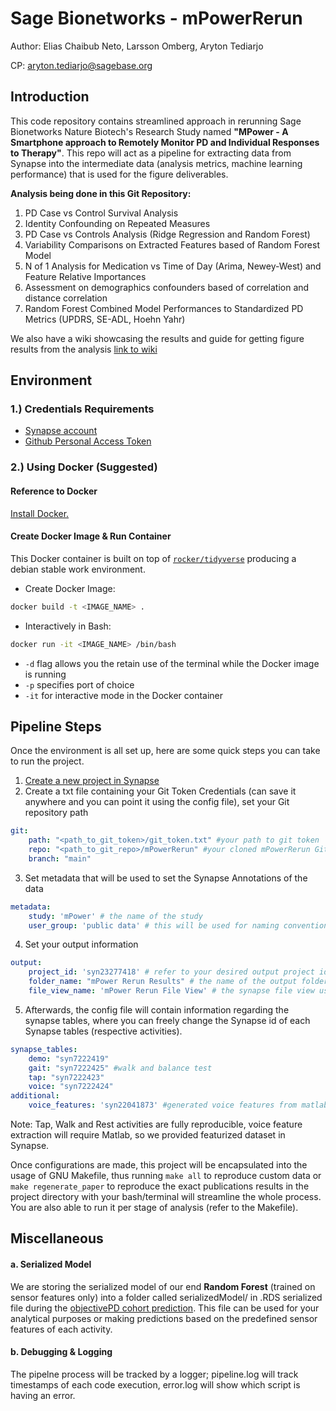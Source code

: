 # Sage Bionetworks - mPowerRerun

Author: Elias Chaibub Neto, Larsson Omberg, Aryton Tediarjo

CP: aryton.tediarjo@sagebase.org

## Introduction
This code repository contains streamlined approach in rerunning Sage Bionetworks Nature Biotech's Research Study named **"MPower - A Smartphone approach to Remotely Monitor PD and Individual Responses to Therapy"**. This repo will act as a pipeline for extracting data from Synapse into the intermediate data (analysis metrics, machine learning performance) that is used for the figure deliverables.

**Analysis being done in this Git Repository:**
1. PD Case vs Control Survival Analysis
2. Identity Confounding on Repeated Measures
3. PD Case vs Controls Analysis (Ridge Regression and Random Forest)
4. Variability Comparisons on Extracted Features based of Random Forest Model
5. N of 1 Analysis for Medication vs Time of Day (Arima, Newey-West) and Feature Relative Importances
6. Assessment on demographics confounders based of correlation and distance correlation
7. Random Forest Combined Model Performances to Standardized PD Metrics (UPDRS, SE-ADL, Hoehn Yahr)

We also have a wiki showcasing the results and guide for getting figure results from the analysis [link to wiki](https://www.synapse.org/#!Synapse:syn22151120/wiki/604781)

## Environment

### 1.) Credentials Requirements

- [Synapse account](https://docs.synapse.org/articles/getting_started.html) 
- [Github Personal Access Token](https://docs.github.com/en/free-pro-team@latest/github/authenticating-to-github/creating-a-personal-access-token)

### 2.) Using Docker (Suggested)

#### Reference to Docker 
[Install Docker.](https://docs.docker.com/v17.12/install/#supported-platforms)

#### Create Docker Image & Run Container
This Docker container is built on top of  [`rocker/tidyverse`](https://hub.docker.com/r/rocker/tidyverse/) producing a debian stable work environment.

- Create Docker Image:
```bash
docker build -t <IMAGE_NAME> . 
```
- Interactively in Bash:
```bash
docker run -it <IMAGE_NAME> /bin/bash
```
- `-d` flag allows you the retain use of the terminal while the Docker image is running 
- `-p` specifies port of choice
- `-it` for interactive mode in the Docker container

## Pipeline Steps

Once the environment is all set up, here are some quick steps you can take to run the project. 

1. [Create a new project in Synapse](https://docs.synapse.org/articles/making_a_project.html)
2. Create a txt file containing your Git Token Credentials (can save it anywhere and you can point it using the config file), set your Git repository path
```yml
git:
    path: "<path_to_git_token>/git_token.txt" #your path to git token
    repo: "<path_to_git_repo>/mPowerRerun" #your cloned mPowerRerun Github Repo
    branch: "main"
```
3. Set metadata that will be used to set the Synapse Annotations of the data
```yml
metadata:
    study: 'mPower' # the name of the study
    user_group: 'public data' # this will be used for naming convention and annotation
```
4. Set your output information
```yml
output:
    project_id: 'syn23277418' # refer to your desired output project id
    folder_name: "mPower Rerun Results" # the name of the output folder of your analysis results
    file_view_name: 'mPower Rerun File View' # the synapse file view used to store the data into Synapse Tables (SQL format)
```
5. Afterwards, the config file will contain information regarding the synapse tables, where you can freely change the Synapse id of each Synapse tables (respective activities).
```yml
synapse_tables:
    demo: "syn7222419"
    gait: "syn7222425" #walk and balance test 
    tap: "syn7222423"
    voice: "syn7222424"
additional:
    voice_features: 'syn22041873' #generated voice features from matlab
```

Note: Tap, Walk and Rest activities are fully reproducible, voice feature extraction will require Matlab, so we provided featurized dataset in Synapse. 

Once configurations are made, this project will be encapsulated into the usage of GNU Makefile, thus running `make all` to reproduce custom data or `make regenerate_paper` to reproduce the exact publications results in the project directory with your bash/terminal will streamline the whole process. You are also able to run it per stage of analysis (refer to the Makefile). 

## Miscellaneous
#### a. Serialized Model
We are storing the serialized model of our end **Random Forest** (trained on sensor features only) into a folder called serializedModel/ in .RDS serialized file during the [objectivePD cohort prediction](https://github.com/arytontediarjo/mPowerRerun/blob/master/R/Analyses/trainOnMPower_predictObjPD.R). This file can be used for your analytical purposes or making predictions based on the predefined sensor features of each activity.

#### b. Debugging & Logging
The pipelne process will be tracked by a logger; pipeline.log will track timestamps of each code execution, error.log will show which script is having an error.
